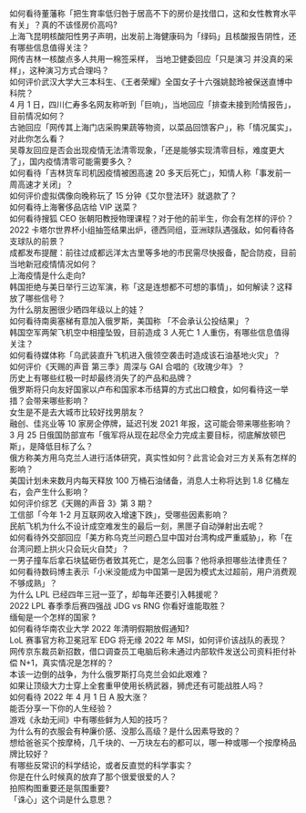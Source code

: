 如何看待董藩称「把生育率低归咎于居高不下的房价是找借口，这和女性教育水平有关」？真的不该怪房价高吗?  
上海飞昆明核酸阳性男子声明，出发前上海健康码为「绿码」且核酸报告阴性，还有哪些信息值得关注？  
网传吉林一核酸点多人共用一棉签采样， 当地卫健委回应「只是演习 并没真的采样」，这种演习方式合理吗？  
如何评价武汉大学大三本科生、《王者荣耀》全国女子十六强姚懿玲被保送直博中科院？  
4 月 1 日，四川仁寿多名网友称听到「巨响」，当地回应「排查未接到险情报告」，目前情况如何？  
古驰回应「网传其上海门店采购果蔬等物资，以菜品回馈客户」，称「情况属实」，对此你怎么看？  
吴尊友回应是否会出现疫情无法清零现象，「还是能够实现清零目标，难度更大了」，国内疫情清零可能需要多久？  
如何看待「吉林货车司机因疫情被困高速 20 多天后死亡」，知情人称「事发前一周高速才关闭」？  
如何评价虚拟偶像向晚称玩了 15 分钟《艾尔登法环》就退款了？  
如何看待上海奢侈品店给 VIP 送菜？  
如何看待搜狐 CEO 张朝阳教授物理课程？对于他的前半生，你会有怎样的评价？  
2022 卡塔尔世界杯小组抽签结果出炉，德西同组，亚洲球队遇强敌，如何看待各支球队的前景？  
成都发布提醒：前往过成都远洋太古里等多地的市民需尽快报备，配合防疫，目前当地新冠疫情情况如何？  
上海疫情是什么走向?  
韩国拒绝与美日举行三边军演，称「这是连想都不可想的事情」，如何解读？这释放了哪些信号？  
为什么朋友圈很少晒四年级以上的娃？  
如何看待南奥塞梯有意加入俄罗斯，美国称 「不会承认公投结果」？  
韩国空军两架飞机空中相撞坠毁，目前造成 3 人死亡 1 人重伤，有哪些信息值得关注？  
如何看待媒体称「乌武装直升飞机进入俄领空袭击时造成该石油基地火灾」？  
如何评价《天赐的声音 第三季》周深与 GAI 合唱的《玫瑰少年》？  
历史上有哪些红极一时却最终消失了的产品和品牌？  
俄罗斯将只向友好国家以卢布和国家本币结算的方式出口粮食，如何看待这一举措？会带来哪些影响？  
女生是不是去大城市比较好找男朋友？  
融创、佳兆业等 10 家房企停牌，延迟刊发 2021 年报，这可能会带来哪些影响？  
3 月 25 日俄国防部宣布「俄军将从现在起尽全力完成主要目标，彻底解放顿巴斯」，是降低目标了么？  
俄方称美方用乌克兰人进行活体研究，真实性如何？此言论会对三方关系有怎样的影响？  
美国计划未来数月内每天释放 100 万桶石油储备，消息人士称将达到 1.8 亿桶左右，会产生什么影响？  
如何评价综艺《天赐的声音 3》第 3 期？  
工信部「今年 1-2 月互联网收入增速下跌」，受哪些因素影响？  
民航飞机为什么不设计成空难发生的最后一刻，黑匣子自动弹射出去呢？  
如何看待外交部回应「美方称乌克兰问题凸显中国对台湾构成严重威胁」，称「在台湾问题上拱火只会玩火自焚」？  
一男子撞车后拿石块猛砸伤者致其死亡，是怎么回事？他将承担哪些法律责任？  
如何看待数码博主表示「小米没能成为中国第一是因为模式太过超前，用户消费观不够成熟」？  
为什么 LPL 已经四年三冠一亚了，却每年还要引入韩援呢？  
2022 LPL 春季季后赛四强战 JDG vs RNG 你看好谁能取胜？  
缅甸是一个怎样的国家 ?  
如何看待华南农业大学 2022 年清明假期放假通知?  
LoL 赛事官方称卫冕冠军 EDG 将无缘 2022 年 MSI，如何评价该战队的表现？  
网传京东裁员新招数，借口调查员工电脑后称未通过内部软件发送公司资料拒付补偿 N+1，真实情况是怎样的？  
本该一边倒的战争，为什么俄罗斯打乌克兰会如此艰难？  
如果让顶级大力士穿上全套重甲使用长柄武器，狮虎还有可能战胜人吗？  
如何看待 2022 年 4 月 1 日 A 股大涨？  
能否分享一下你的人生经验？  
游戏《永劫无间》中有哪些鲜为人知的技巧？  
为什么有的衣服会有种廉价感、没那么高级？是什么因素导致的？  
想给爸爸买个按摩椅，几千块的、一万块左右的都可以，哪一种或哪一个按摩椅品牌比较好？  
有哪些反常识的科学结论，或者反直觉的科学事实？  
你是在什么时候真的放弃了那个很爱很爱的人？  
拍照构图重要还是氛围重要?  
「诛心」这个词是什么意思？  
